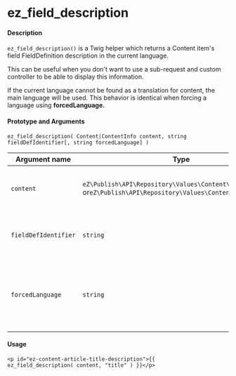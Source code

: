 # ez\_field\_description

#### Description

`ez_field_description()` is a Twig helper which returns a Content item's field FieldDefinition description in the current language.

This can be useful when you don't want to use a sub-request and custom controller to be able to display this information.

If the current language cannot be found as a translation for content, the main language will be used. This behavior is identical when forcing a language using **forcedLanguage.**

#### Prototype and Arguments

`ez_field_description( Content|ContentInfo content, string fieldDefIdentifier[, string forcedLanguage] )`

| Argument name        | Type                                                                                                         | Description                                                                                                |
|----------------------|--------------------------------------------------------------------------------------------------------------|------------------------------------------------------------------------------------------------------------|
| `content`            | `eZ\Publish\API\Repository\Values\Content\Content `or`eZ\Publish\API\Repository\Values\Content\ContentInfo ` | Content / ContentInfo object the **fieldDefIdentifier** belongs to.                                        |
| `fieldDefIdentifier` | `string`                                                                                                     | Identifier of the field we want to get the FieldDefinition description from.                               |
| `forcedLanguage`     | `string`                                                                                                     | Language we want to force (e.g. "eng-US"), otherwise takes prioritized languages from SiteAccess settings. |

#### Usage

```
<p id="ez-content-article-title-description">{{ ez_field_description( content, "title" ) }}</p>
```


